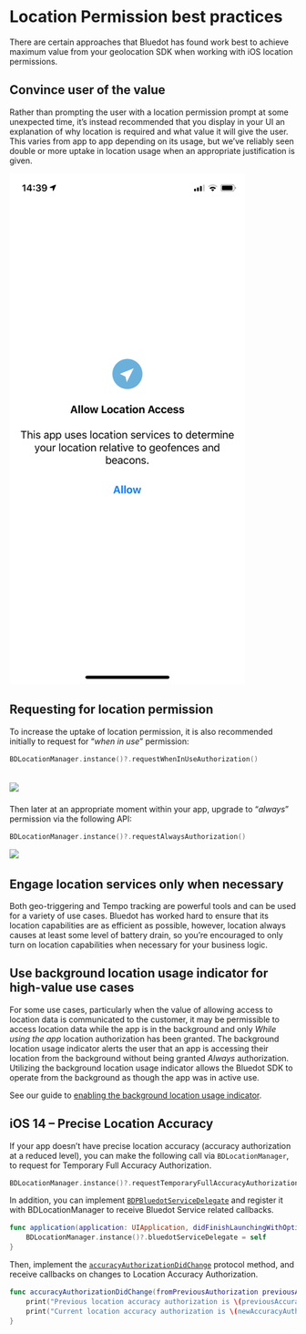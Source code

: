 Location Permission best practices
========================================

There are certain approaches that Bluedot has found work best to achieve maximum value from your geolocation SDK when working with iOS location permissions.

Convince user of the value
--------------------------

Rather than prompting the user with a location permission prompt at some unexpected time, it’s instead recommended that you display in your UI an explanation of why location is required and what value it will give the user. This varies from app to app depending on its usage, but we’ve reliably seen double or more uptake in location usage when an appropriate justification is given.

![](../../../assets/iOS-Location-Permission-onboarding.png)

Requesting for location permission
----------------------------------

To increase the uptake of location permission, it is also recommended initially to request for “_when in use_” permission:

```swift
BDLocationManager.instance()?.requestWhenInUseAuthorization()
```

![](../../../assets/iPhone_11_Pro_Max_–_14_2.jpg)
------------------------------------------------------------------------------------

Then later at an appropriate moment within your app, upgrade to “_always_” permission via the following API:

```swift
BDLocationManager.instance()?.requestAlwaysAuthorization()
```

![](../../../assets/iPhone_11_Pro_Max_–_14_2-1.jpg)

Engage location services only when necessary
--------------------------------------------

Both geo-triggering and Tempo tracking are powerful tools and can be used for a variety of use cases. Bluedot has worked hard to ensure that its location capabilities are as efficient as possible, however, location always causes at least some level of battery drain, so you’re encouraged to only turn on location capabilities when necessary for your business logic.

Use background location usage indicator for high-value use cases
----------------------------------------------------------------

For some use cases, particularly when the value of allowing access to location data is communicated to the customer, it may be permissible to access location data while the app is in the background and only _While using the app_ location authorization has been granted. The background location usage indicator alerts the user that an app is accessing their location from the background without being granted _Always_ authorization. Utilizing the background location usage indicator allows the Bluedot SDK to operate from the background as though the app was in active use.

See our guide to [enabling the background location usage indicator](./Features/Blue%20bar.md).

iOS 14 – Precise Location Accuracy
----------------------------------

If your app doesn’t have precise location accuracy (accuracy authorization at a reduced level), you can make the following call via `BDLocationManager`, to request for Temporary Full Accuracy Authorization.

```swift
BDLocationManager.instance()?.requestTemporaryFullAccuracyAuthorization(withPurposeKey: "Your Purpose Key")
```

In addition, you can implement [`BDPBluedotServiceDelegate`](https://ios-docs.bluedot.io/Protocols/BDPBluedotServiceDelegate.html) and register it with BDLocationManager to receive Bluedot Service related callbacks.

```swift
func application(application: UIApplication, didFinishLaunchingWithOptions launchOptions: [NSObject: AnyObject]?) -> Bool {
    BDLocationManager.instance()?.bluedotServiceDelegate = self
}
```

Then, implement the [`accuracyAuthorizationDidChange`](https://ios-docs.bluedot.io/Protocols/BDPBluedotServiceDelegate.html#/c:objc(pl)BDPBluedotServiceDelegate(im)accuracyAuthorizationDidChangeFromPreviousAuthorization:toNewAuthorization:) protocol method, and receive callbacks on changes to Location Accuracy Authorization.

```swift
func accuracyAuthorizationDidChange(fromPreviousAuthorization previousAccuracyAuthorization: CLAccuracyAuthorization, toNewAuthorization newAccuracyAuthorization: CLAccuracyAuthorization) {
    print("Previous location accuracy authorization is \(previousAccuracyAuthorization)")
    print("Current location accuracy authorization is \(newAccuracyAuthorization)") 
}
```